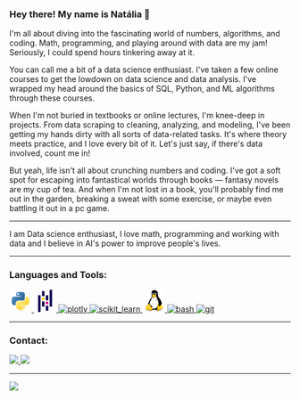 ### Hey there! My name is Natália 👋 

I'm all about diving into the fascinating world of numbers, algorithms, and coding. Math, programming, and playing around with data are my jam! Seriously, I could spend hours tinkering away at it.

You can call me a bit of a data science enthusiast. I've taken a few online courses to get the lowdown on data science and data analysis. I've wrapped my head around the basics of SQL, Python, and ML algorithms through these courses.

When I'm not buried in textbooks or online lectures, I'm knee-deep in projects. From data scraping to cleaning, analyzing, and modeling, I've been getting my hands dirty with all sorts of data-related tasks. It's where theory meets practice, and I love every bit of it. Let's just say, if there's data involved, count me in!

But yeah, life isn't all about crunching numbers and coding. I've got a soft spot for escaping into fantastical worlds through books — fantasy novels are my cup of tea. And when I'm not lost in a book, you'll probably find me out in the garden, breaking a sweat with some exercise, or maybe even battling it out in a pc game.

---

I am Data science enthusiast, I love math, programming and working with data and I believe in AI's power to improve people's lives.

---

### Languages and Tools:
<p align="left"> 
  <a href="https://www.python.org" target="_blank" rel="noreferrer"> <img src="https://raw.githubusercontent.com/devicons/devicon/master/icons/python/python-original.svg" alt="python" width="40" height="40"/> </a>
  <a href="https://pandas.pydata.org/" target="_blank" rel="noreferrer"> <img src="https://raw.githubusercontent.com/devicons/devicon/2ae2a900d2f041da66e950e4d48052658d850630/icons/pandas/pandas-original.svg" alt="pandas" width="40" height="40"/> </a> 
  <a href="https://plotly.com" target="_blank" rel="noreferrer"> <img src="https://www.vectorlogo.zone/logos/plot_ly/plot_ly-icon.svg" alt="plotly" width="40" height="40"/> </a> 
  <a href="https://scikit-learn.org/" target="_blank" rel="noreferrer"> <img src="https://upload.wikimedia.org/wikipedia/commons/0/05/Scikit_learn_logo_small.svg" alt="scikit_learn" width="40" height="40"/> </a>
  <a href="https://www.linux.org/" target="_blank" rel="noreferrer"> <img src="https://raw.githubusercontent.com/devicons/devicon/master/icons/linux/linux-original.svg" alt="linux" width="40" height="40"/> </a>
  <a href="https://www.gnu.org/software/bash/" target="_blank" rel="noreferrer"> <img src="https://www.vectorlogo.zone/logos/gnu_bash/gnu_bash-icon.svg" alt="bash" width="40" height="40"/> </a> 
  <a href="https://git-scm.com/" target="_blank" rel="noreferrer"> <img src="https://www.vectorlogo.zone/logos/git-scm/git-scm-icon.svg" alt="git" width="40" height="40"/> </a>  
</p>

---

### Contact:
<p align='left'>
  <a href="https://www.linkedin.com/in/28a439b9/"><img src="https://img.shields.io/badge/-LinkedIn-0077B5?style=for-the-badge&logo=Linkedin&logoColor=white"/>
  <a href="mailto:n.lucanska@gmail.com"><img src="https://img.shields.io/badge/n.lucanska@gmail.com-D14836?style=for-the-badge&logo=gmail&logoColor=white"/>
</p>

---
    
<p align='left'>
  <img src="https://komarev.com/ghpvc/?username=nlucanska&style=flat-square&color=orange"/>
</p>


<!--
**nlucanska/nlucanska** is a ✨ _special_ ✨ repository because its `README.md` (this file) appears on your GitHub profile.

Here are some ideas to get you started:

- 🔭 I’m currently working on ...
- 🌱 I’m currently learning ...
- 👯 I’m looking to collaborate on ...
- 🤔 I’m looking for help with ...
- 💬 Ask me about ...
- 📫 How to reach me: ...
- 😄 Pronouns: ...
- ⚡ Fun fact: ...
-->
